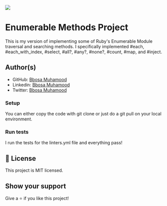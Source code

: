 ![](https://img.shields.io/badge/Microverse-blueviolet)

#  Enumerable Methods Project

This is my version of implementing some of Ruby's Enumerable Module traversal and searching methods. I specifically implemented #each, #each_with_index, #select, #all?, #any?, #none?, #count, #map, and #inject.

## Author(s)
- GitHub: [Bbosa Muhamood](https://github.com/bmuhamood)
- Linkedin: [Bbosa Muhamood](https://www.linkedin.com/in/bbosa-muhamood-06845576)
- Twitter: [Bbosa Muhamood](https://twitter.com/croixtechfirm)

### Setup
You can either copy the code with git clone or just do a git pull on your local environment.

### Run tests
I run the tests for the linters.yml file and everything pass!

## 📝 License
This project is MIT licensed.

## Show your support
Give a ⭐️ if you like this project!
